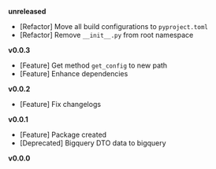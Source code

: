 
**unreleased**
- [Refactor] Move all build configurations to `pyproject.toml`
- [Refactor] Remove `__init__.py` from root namespace

**v0.0.3**
- [Feature] Get method `get_config` to new path
- [Feature] Enhance dependencies

**v0.0.2**
- [Feature] Fix changelogs

**v0.0.1**
- [Feature] Package created
- [Deprecated] Bigquery DTO data to bigquery

**v0.0.0**